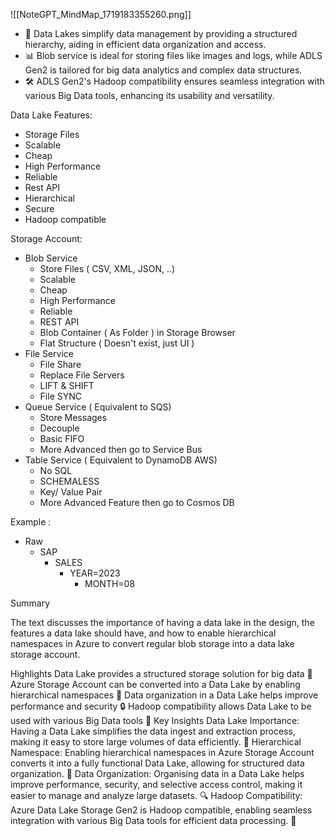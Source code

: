 ![[NoteGPT_MindMap_1719183355260.png]]

- 🧭 Data Lakes simplify data management by providing a structured hierarchy, aiding in efficient data organization and access.
- 📊 Blob service is ideal for storing files like images and logs, while ADLS Gen2 is tailored for big data analytics and complex data structures.
- 🛠️ ADLS Gen2's Hadoop compatibility ensures seamless integration with various Big Data tools, enhancing its usability and versatility.

Data Lake Features:
- Storage Files
- Scalable 
- Cheap
- High Performance
- Reliable
- Rest API
- Hierarchical
- Secure
- Hadoop compatible

Storage Account:
- Blob Service
	- Store Files ( CSV, XML, JSON, ..)
	- Scalable
	- Cheap
	- High Performance
	- Reliable
	- REST API
	- Blob Container ( As Folder ) in Storage Browser
	- Flat Structure ( Doesn't exist, just UI )
- File Service
	-  File Share
	- Replace File Servers
	- LIFT & SHIFT
	- File SYNC
- Queue Service ( Equivalent to SQS)
	- Store Messages
	- Decouple
	- Basic FIFO
	- More Advanced then go to Service Bus
- Table Service ( Equivalent to DynamoDB AWS)
	- No SQL 
	- SCHEMALESS
	- Key/ Value Pair
	- More Advanced Feature then go to Cosmos DB


Example :
- Raw
	- SAP
		- SALES
			- YEAR=2023
				- MONTH=08
					

Summary

The text discusses the importance of having a data lake in the design, the features a data lake should have, and how to enable hierarchical namespaces in Azure to convert regular blob storage into a data lake storage account.

Highlights
Data Lake provides a structured storage solution for big data 🌊
Azure Storage Account can be converted into a Data Lake by enabling hierarchical namespaces 🔄
Data organization in a Data Lake helps improve performance and security 🔒
Hadoop compatibility allows Data Lake to be used with various Big Data tools 🐘
Key Insights
Data Lake Importance: Having a Data Lake simplifies the data ingest and extraction process, making it easy to store large volumes of data efficiently. 🚀
Hierarchical Namespace: Enabling hierarchical namespaces in Azure Storage Account converts it into a fully functional Data Lake, allowing for structured data organization. 📁
Data Organization: Organising data in a Data Lake helps improve performance, security, and selective access control, making it easier to manage and analyze large datasets. 🔍
Hadoop Compatibility: Azure Data Lake Storage Gen2 is Hadoop compatible, enabling seamless integration with various Big Data tools for efficient data processing. 🐘
